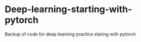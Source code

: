 # Deep-learning-starting-with-pytorch
Backup of code for deep learning practice staring with pytorch
